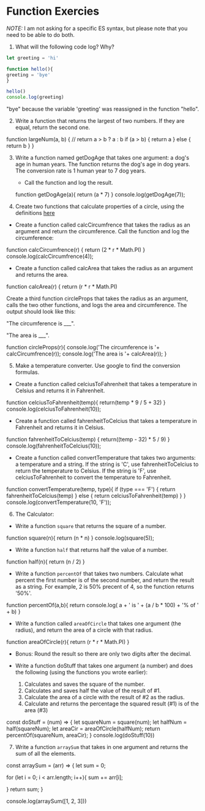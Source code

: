 # Function Exercies
_NOTE:_ I am not asking for a specific ES syntax, but please note that you need to be able to do both.

1. What will the following code log? Why?
  ```js
let greeting = 'hi'

function hello(){
  greeting = 'bye'
}

hello()
console.log(greeting)

  ```
  "bye" because the variable 'greeting' was reassigned in the function "hello".

 2. Write a function that returns the largest of two numbers. If they are equal, return the second one.

 function largeNum(a, b) {
   // return a >  b ? a : b
   if (a > b) {
     return a
   } else {
     return b
   }
 }


 3. Write a function named getDogAge that takes one argument: a dog's age in human years. The function returns the dog's age in dog years. The conversion rate is 1 human year to 7 dog years.

    * Call the function and log the result.

    function getDogAge(a){
      return (a * 7)
    }
    console.log(getDogAge(7));


4. Create two functions that calculate properties of a circle, using the definitions [here](http://math2.org/math/geometry/circles.htm)

  * Create a function called calcCircumfrence that takes the radius as an argument and return the circumference. Call the function and log the circumference:

  function calcCircumfrence(r) {
  return (2 * r * Math.PI)
  }
  console.log(calcCircumfrence(4));


  * Create a function called calcArea that takes the radius as an argument and returns the area.

  function calcArea(r) {
    return (r * r * Math.PI)
  <!-- } -->

Create a third function circleProps that takes the radius as an argument, calls the two other functions, and logs the area and circumference. The output should look like this:

"The circumference is ___".

 "The area is ___".

 function circleProps(r){
   console.log('The circumference is '+ calcCircumfrence(r));
   console.log('The area is '+ calcArea(r));
 }

5. Make a temperature converter. Use google to find the conversion formulas.

  * Create a function called celciusToFahrenheit that takes a temperature in Celsius and returns it in Fahrenheit.

  function celciusToFahrenheit(temp){
    return(temp * 9 / 5 + 32)
  }
  console.log(celciusToFahrenheit(10));


  * Create a function called fahrenheitToCelcius that takes a temperature in Fahrenheit and returns it in Celsius.

  function fahrenheitToCelcius(temp) {
  return((temp - 32) * 5 / 9)
  }
  console.log(fahrenheitToCelcius(10));

  * Create a function called convertTemperature that takes two arguments: a temperature and a string. If the string is 'C', use fahrenheitToCelcius to return the temperature to Celsius. If the string is 'F', use celciusToFahrenheit to convert the temperature to Fahrenheit.

  function convertTemperature(temp, type){
    if (type === 'F') {
  return fahrenheitToCelcius(temp)
  } else {
  return celciusToFahrenheit(temp)
    }
  }
  console.log(convertTemperature(10, 'F'));


6. The Calculator:

  * Write a function `square` that returns the square of a number.

  function square(n){
    return (n * n)
  }
  console.log(square(5));


  * Write a function `half` that returns half the value of a number.

  function half(n){
    return (n / 2)
  }

  * Write a function `percentOf` that takes two numbers. Calculate what percent the first number is of the second number, and return the result as a string. For example, 2 is 50% precent of 4, so the function returns '50%'.

  function percentOf(a,b){
    return console.log( a + ' is ' + (a / b * 100) + '% of ' + b)
  }

  * Write a function called `areaOfCircle` that takes one argument (the radius), and return the area of a circle with that radius.

  function areaOfCircle(r){
    return (r * r * Math.PI)
  }


  * Bonus: Round the result so there are only two digits after the decimal.


  * Write a function doStuff that takes one argument (a number) and does the following (using the functions you wrote earlier):
      1. Calculates and saves the square of the number.
      2. Calculates and saves half the value of the result of #1.
      3. Calculate the area of a circle with the result of #2 as the radius.
      4. Calculate and returns the percentage the squared result (#1) is of the area (#3)

  const doStuff = (num) => {
    let squareNum = square(num);
    let halfNum = half(squareNum);
    let areaCir = areaOfCircle(halfNum);
    return percentOf(squareNum, areaCir);
  }
  console.log(doStuff(10))

7. Write a function `arraySum` that takes in one argument and returns the sum of all the elements.

const arraySum = (arr) => {
  let sum = 0;

  for (let i = 0; i < arr.length; i++){
    sum += arr[i];

  }
  return sum;
}

console.log(arraySum([1, 2, 3]))
